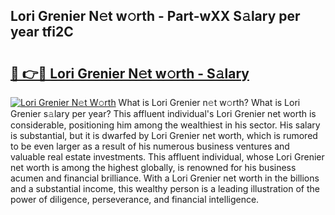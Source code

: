 ## Lori Grenier N𝚎t w𝚘rth - Part-wXX S𝚊lary per year tfi2C

# <h2><a href="http://gc5alu.nevu.top/?p=Lori+Grenier">🔗 👉🔴 Lori Grenier N𝚎t w𝚘rth - S𝚊lary</a></h2>

[![Lori Grenier N𝚎t W𝚘rth](https://i.imgur.com/Oavwk0R.jpeg)](http://gc5alu.nevu.top/?p=Lori+Grenier)
What is Lori Grenier n𝚎t w𝚘rth? What is Lori Grenier s𝚊lary per year?
This affluent individual's Lori Grenier net worth is considerable, positioning him among the wealthiest in his sector. His salary is substantial, but it is dwarfed by Lori Grenier net worth, which is rumored to be even larger as a result of his numerous business ventures and valuable real estate investments. This affluent individual, whose Lori Grenier net worth is among the highest globally, is renowned for his business acumen and financial brilliance. With a Lori Grenier net worth in the billions and a substantial income, this wealthy person is a leading illustration of the power of diligence, perseverance, and financial intelligence.
